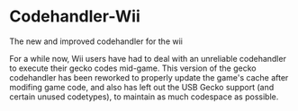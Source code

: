 # Codehandler-Wii
The new and improved codehandler for the wii

For a while now, Wii users have had to deal with an unreliable codehandler to execute their gecko codes mid-game.
This version of the gecko codehandler has been reworked to properly update the game's cache after modifing game code,
and also has left out the USB Gecko support (and certain unused codetypes), to maintain as much codespace as possible.
